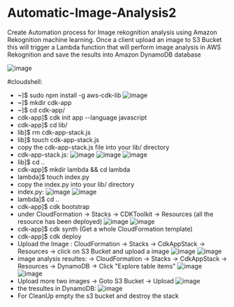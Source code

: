 # Automatic-Image-Analysis2
Create Automation process for Image rekognition analysis using Amazon Rekognition machine learning. Once a client upload an image to S3 Bucket this will trigger a Lambda function that will perform image analysis in AWS Rekognition and save the results into Amazon DynamoDB database

![image](https://github.com/omriv88/Automatic-Image-Analysis2/assets/113102456/cb6b3487-b9ad-403a-9337-289c0ffca45c)

#cloudshell:

* ~]$ sudo npm install -g aws-cdk-lib
![image](https://github.com/omriv88/Automatic-Image-Analysis2/assets/113102456/a281ce40-adea-4d53-9f55-ff15a3172008)
* ~]$ mkdir cdk-app
* ~]$ cd cdk-app/
* cdk-app]$ cdk init app --language javascript
* cdk-app]$ cd lib/
* lib]$ rm cdk-app-stack.js
* lib]$ touch cdk-app-stack.js
* copy the cdk-app-stack.js file into your lib/ directory
* cdk-app-stack.js:
![image](https://github.com/omriv88/Automatic-Image-Analysis2/assets/113102456/bf5932c9-9a28-4712-b945-6d9475a5c42b)
![image](https://github.com/omriv88/Automatic-Image-Analysis2/assets/113102456/9e741298-1d98-4b85-91eb-e9c88c5d1afb)
![image](https://github.com/omriv88/Automatic-Image-Analysis2/assets/113102456/81a2b6ea-f65b-4cf9-b8be-6e16c9893d54)
* lib]$ cd ..
* cdk-app]$ mkdir lambda && cd lambda
* lambda]$ touch index.py
* copy the index.py into your lib/ directory
* index.py:
![image](https://github.com/omriv88/Automatic-Image-Analysis2/assets/113102456/498fe7c2-9c76-42d1-abd9-9c689ad3c254)
![image](https://github.com/omriv88/Automatic-Image-Analysis2/assets/113102456/51a5b07d-daa2-49fc-9f14-9cbfecf93fc0)
* lambda]$ cd ..
* cdk-app]$ cdk bootstrap
* under CloudFormation -> Stacks -> CDKToolkit -> Resources (all the resource has been deployed)
![image](https://github.com/omriv88/Automatic-Image-Analysis2/assets/113102456/2f7934ea-00b4-4c60-882f-902a014b764c)
![image](https://github.com/omriv88/Automatic-Image-Analysis2/assets/113102456/0c1426f8-d3c5-4c65-a68f-6f68c27f517c)
* cdk-app]$ cdk synth (Get a whole CloudFormation template) 
* cdk-app]$ cdk deploy
* Upload the Image : CloudFormation -> Stacks -> CdkAppStack -> Resources -> click on S3 Bucket and upload a image 
![image](https://github.com/omriv88/Automatic-Image-Analysis2/assets/113102456/8071bbef-4899-43f8-a657-b078bd32093c)
![image](https://github.com/omriv88/Automatic-Image-Analysis2/assets/113102456/e069b0cc-1fcd-4c90-b9a6-f80249836589)
* image analysis resultes: -> CloudFormation -> Stacks -> CdkAppStack -> Resources -> DynamoDB -> Click  "Explore table items" 
![image](https://github.com/omriv88/Automatic-Image-Analysis2/assets/113102456/cda277bd-8666-4ee6-bd6f-a409cae235bc)
![image](https://github.com/omriv88/Automatic-Image-Analysis2/assets/113102456/793421b5-3ccf-4eb8-badf-69e6ea52f924)
* Upload more two images -> Goto S3 Bucket -> Upload 
![image](https://github.com/omriv88/Automatic-Image-Analysis2/assets/113102456/916deced-a51c-4ebf-b62f-27fa21a131f2)
* the tresultes in DynamoDB:
![image](https://github.com/omriv88/Automatic-Image-Analysis2/assets/113102456/73de41eb-dd1f-419e-8218-8c697a4336fe)
* For CleanUp
empty the s3 bucket and destroy the stack



